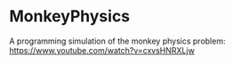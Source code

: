 # MonkeyPhysics
 A programming simulation of the monkey physics problem: https://www.youtube.com/watch?v=cxvsHNRXLjw
